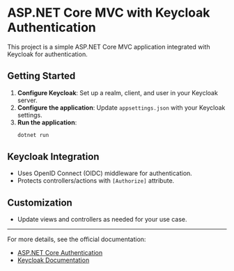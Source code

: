 # ASP.NET Core MVC with Keycloak Authentication

This project is a simple ASP.NET Core MVC application integrated with Keycloak for authentication.

## Getting Started

1. **Configure Keycloak**: Set up a realm, client, and user in your Keycloak server.
2. **Configure the application**: Update `appsettings.json` with your Keycloak settings.
3. **Run the application**:
   ```sh
   dotnet run
   ```

## Keycloak Integration
- Uses OpenID Connect (OIDC) middleware for authentication.
- Protects controllers/actions with `[Authorize]` attribute.

## Customization
- Update views and controllers as needed for your use case.

---

For more details, see the official documentation:
- [ASP.NET Core Authentication](https://learn.microsoft.com/en-us/aspnet/core/security/authentication/)
- [Keycloak Documentation](https://www.keycloak.org/documentation)
